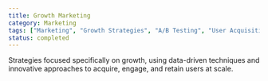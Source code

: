 ```yaml
---
title: Growth Marketing
category: Marketing
tags: ["Marketing", "Growth Strategies", "A/B Testing", "User Acquisition"]
status: completed
---
```

Strategies focused specifically on growth, using data-driven techniques and innovative approaches to acquire, engage, and retain users at scale.